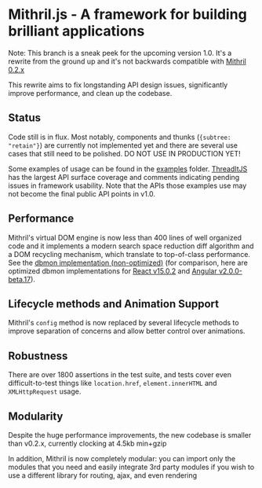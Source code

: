 # Mithril.js - A framework for building brilliant applications

Note: This branch is a sneak peek for the upcoming version 1.0. It's a rewrite from the ground up and it's not backwards compatible with [Mithril 0.2.x](http://mithril.js.org)

This rewrite aims to fix longstanding API design issues, significantly improve performance, and clean up the codebase.

## Status

Code still is in flux. Most notably, components and thunks (`{subtree: "retain"}`) are currently not implemented yet and there are several use cases that still need to be polished. DO NOT USE IN PRODUCTION YET!

Some examples of usage can be found in the [examples](examples) folder. [ThreadItJS](examples/threaditjs/index.html) has the largest API surface coverage and comments indicating pending issues in framework usability. Note that the APIs those examples use may not become the final public API points in v1.0.

## Performance

Mithril's virtual DOM engine is now less than 400 lines of well organized code and it implements a modern search space reduction diff algorithm and a DOM recycling mechanism, which translate to top-of-class performance. See the [dbmon implementation (non-optimized)](http://cdn.rawgit.com/lhorie/mithril.js/rewrite/examples/dbmonster/mithril/index.html) (for comparison, here are optimized dbmon implementations for [React v15.0.2](http://cdn.rawgit.com/lhorie/mithril.js/rewrite/examples/dbmonster/react/index.html) and [Angular v2.0.0-beta.17](http://cdn.rawgit.com/lhorie/mithril.js/rewrite/examples/dbmonster/angular/index.html)).

## Lifecycle methods and Animation Support

Mithril's `config` method is now replaced by several lifecycle methods to improve separation of concerns and allow better control over animations.

## Robustness

There are over 1800 assertions in the test suite, and tests cover even difficult-to-test things like `location.href`, `element.innerHTML` and `XMLHttpRequest` usage.

## Modularity

Despite the huge performance improvements, the new codebase is smaller than v0.2.x, currently clocking at 4.5kb min+gzip

In addition, Mithril is now completely modular: you can import only the modules that you need and easily integrate 3rd party modules if you wish to use a different library for routing, ajax, and even rendering
